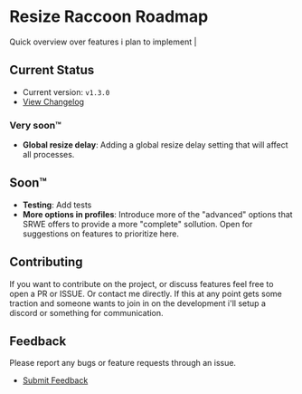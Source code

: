 # Resize Raccoon Roadmap

Quick overview over features i plan to implement
|
## Current Status
- Current version: `v1.3.0`
- [View Changelog](./CHANGELOG.md)

### Very soon™
- **Global resize delay**: Adding a global resize delay setting that will affect all processes.

## Soon™
- **Testing**: Add tests
- **More options in profiles**: Introduce more of the "advanced" options that SRWE offers to provide a more "complete" sollution. Open for suggestions on features to prioritize here.

## Contributing
If you want to contribute on the project, or discuss features feel free to open a PR or ISSUE. Or contact me directly. If this at any point gets some traction and someone wants to join in on the development i'll setup a discord or something for communication.

## Feedback
Please report any bugs or feature requests through an issue. 

- [Submit Feedback](https://github.com/mistenkt/resize-raccoon/issues)
